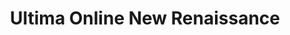 ---
layout: home
permalink: "/"
title: "Ultima Online New Renaissance"
description: "A custom Renaissance era Ultima Online free shard. Classic gameplay, custom content, and an active community awaits you in Britannia."
header_transparent: true
meta_title: Ultima Online - New Renaissance

hero:
  enabled: true
  heading: "Welcome to New Renaissance"
  sub_heading: "Experience Ultima Online as it was meant to be. Renaissance era mechanics, custom content, and a thriving community await you in Britannia."
  text_color: "#FFFFFF"
  background_color: "#1d2830"
  background_gradient: true
  background_image: "/assets/images/gen/home/home-1-large.webp"
  background_image_blend_mode: overlay
  fullscreen_mobile: true
  fullscreen_desktop: false
  height: "660px"
  buttons:
    enabled: true
    list:
      - text: "Download Client"
        url: "https://github.com/xzCad/newrenaissance-launcher/releases/download/Installer/New.Renaissance.exe"
        external: true
        fa_icon: "fas fa-download"
        size: large
        outline: false
        style: "primary"
      - text: "Getting Started"
        url: "/getting-started"
        external: false
        fa_icon: "fas fa-book"
        size: large
        outline: true
        style: "light"

services:
  enabled: true
  heading: "Server Features"
  sub_heading: "What makes New Renaissance unique"
  limit: 6
  sort: "weight"
  view_more_button_text: "View All Features"
  view_more_button_link: "/services"
  prevent_click: false

intro:
  enabled: true
  align: left
  image: "/assets/images/gen/content/content-5-thumbnail.webp"
  heading: "Classic Renaissance Era Gameplay"
  sub_heading: "We've carefully recreated the golden age of Ultima Online with modern enhancements. Join hundreds of players in a living, breathing world of adventure."
  features:
    enabled: true
    list:
      - text: "Authentic Renaissance era mechanics and skill system"
        fa_icon: "fas fa-check"
      - text: "Active staff and regular events"
        fa_icon: "fas fa-check"
      - text: "Balanced PvP and PvE experiences"
        fa_icon: "fas fa-check"
  buttons:
    enabled: true
    list:
      - text: "Learn More"
        url: "/about"
        external: false
        fa_icon: ""
        size: large
        outline: false
        style: "primary"

partners:
  enabled: false
  limit: 5
  sort: "weight"

projects:
  enabled: true
  heading: "Community Highlights"
  sub_heading: "Recent events and player achievements"
  limit: 2
  columns: 2
  sort: "weight"
  view_more_button_text: "View Gallery"
  view_more_button_link: "/projects"
  prevent_click: false

outro:
  enabled: true
  align: center
  image: false
  heading: "Ready to Begin Your Journey?"
  sub_heading: "Download the client and connect to New Renaissance today. Adventure awaits in Britannia!"
  features:
    enabled: false
  buttons:
    enabled: true
    list:
      - text: "Download Now"
        url: "https://github.com/xzCad/newrenaissance-launcher/releases/download/Installer/New.Renaissance.exe"
        external: true
        size: "large"
        style: "primary"
      - text: "Join Discord"
        url: "/contact"
        external: false
        size: "large"
        style: "light"

posts:
  enabled: true
  heading: "Latest News & Updates"
  sub_heading: "Stay informed about server updates, events, and announcements"
  limit: 3
  columns: 3
  sort: "date"
  view_more_button_text: "View All News"
  view_more_button_link: "/blog"
  prevent_click: false
---
